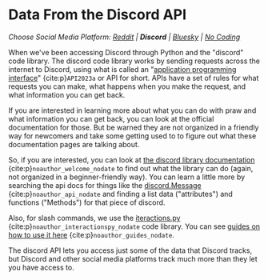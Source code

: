 # Data From the Discord API
_Choose Social Media Platform: <a href='../../reddit/ch08_data_mining/02_platform_api_data.html'>Reddit</a> | __Discord__ | <a href='../../bsky/ch08_data_mining/02_platform_api_data.html'>Bluesky</a> | <a href='../../nocode/ch08_data_mining/02_platform_api_data.html'>No Coding</a>_


When we've been accessing Discord through Python and the "discord" code library. The discord code library works by sending requests across the internet to Discord, using what is called an "[application programming interface](https://en.wikipedia.org/wiki/API)" {cite:p}`API2023a` or API for short. APIs have a set of rules for what requests you can make, what happens when you make the request, and what information you can get back.

If you are interested in learning more about what you can do with praw and what information you can get back, you can look at the official documentation for those. But be warned they are not organized in a friendly way for newcomers and take some getting used to to figure out what these documentation pages are talking about.

So, if you are interested, you can look at [the discord library documentation](https://discordpy.readthedocs.io/en/stable/) {cite:p}`noauthor_welcome_nodate` to find out what the library can do (again, not organized in a beginner-friendly way). You can learn a little more by searching the api docs for things like the [discord.Message](https://discordpy.readthedocs.io/en/stable/api.html#discord.Message) {cite:p}`noauthor_api_nodate` and finding a list data ("attributes") and functions ("Methods") for that piece of discord.


Also, for slash commands, we use the [iteractions.py](https://interactions-py.github.io/interactions.py/) {cite:p}`noauthor_interactionspy_nodate` code library. You can see [guides on how to use it here](https://interactions-py.github.io/interactions.py/Guides/) {cite:p}`noauthor_guides_nodate`.

The discord API lets you access just some of the data that Discord tracks, but Discord and other social media platforms track much more than they let you have access to.

